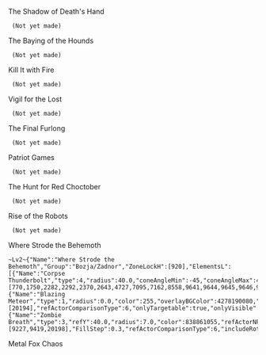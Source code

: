 The Shadow of Death's Hand
```
 (Not yet made)
```
The Baying of the Hounds
```
 (Not yet made)
```
Kill It with Fire
```
 (Not yet made)
```
Vigil for the Lost
```
 (Not yet made)
```
The Final Furlong
```
 (Not yet made)
```
Patriot Games
```
 (Not yet made)
```
The Hunt for Red Choctober
```
 (Not yet made)
```
Rise of the Robots
```
 (Not yet made)
```
Where Strode the Behemoth
```
~Lv2~{"Name":"Where Strode the Behemoth","Group":"Bozja/Zadnor","ZoneLockH":[920],"ElementsL":[{"Name":"Corpse Thunderbolt","type":4,"radius":40.0,"coneAngleMin":-45,"coneAngleMax":45,"refActorNPCNameID":9428,"refActorRequireCast":true,"refActorCastId":[770,1750,2282,2292,2370,2643,4727,7095,7162,8558,9641,9644,9645,9646,9647,12572,15082,15083,15908,17139,17140,20197,21335,32354,33145,33146],"refActorComparisonType":6,"includeRotation":true,"onlyUnTargetable":true,"Filled":true},{"Name":"Blazing Meteor","type":1,"radius":0.0,"color":255,"overlayBGColor":4278190080,"overlayTextColor":4294967295,"overlayVOffset":3.0,"overlayText":"HIDE!!!","refActorNPCNameID":9427,"refActorRequireCast":true,"refActorCastId":[20194],"refActorComparisonType":6,"onlyTargetable":true,"onlyVisible":true},{"Name":"Zombie Breath","type":3,"refY":40.0,"radius":7.0,"color":838861055,"refActorNPCNameID":9427,"refActorRequireCast":true,"refActorCastId":[9227,9419,20198],"FillStep":0.3,"refActorComparisonType":6,"includeRotation":true,"onlyTargetable":true,"onlyVisible":true,"Filled":true}]}
```
Metal Fox Chaos
```
